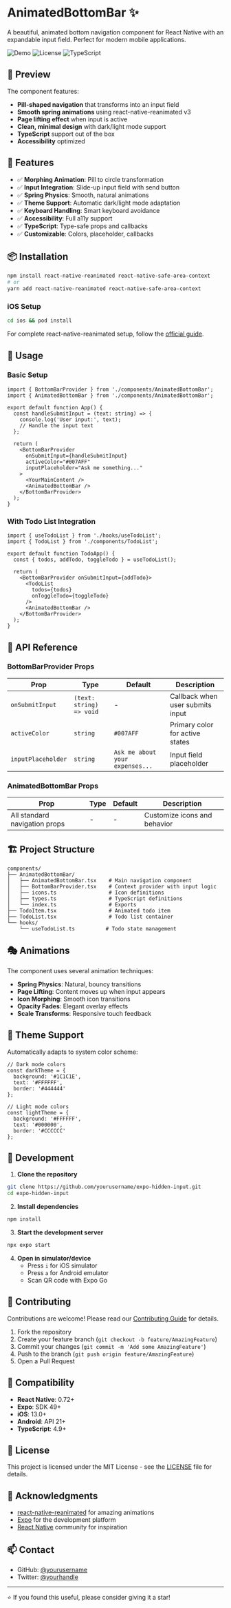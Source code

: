 # AnimatedBottomBar ✨

A beautiful, animated bottom navigation component for React Native with an expandable input field. Perfect for modern mobile applications.

![Demo](https://img.shields.io/badge/platform-iOS%20%7C%20Android-lightgrey)
![License](https://img.shields.io/badge/license-MIT-blue)
![TypeScript](https://img.shields.io/badge/TypeScript-Ready-blue)

## 🎥 Preview

The component features:
- **Pill-shaped navigation** that transforms into an input field
- **Smooth spring animations** using react-native-reanimated v3
- **Page lifting effect** when input is active
- **Clean, minimal design** with dark/light mode support
- **TypeScript** support out of the box
- **Accessibility** optimized

## 🚀 Features

- ✅ **Morphing Animation**: Pill to circle transformation
- ✅ **Input Integration**: Slide-up input field with send button
- ✅ **Spring Physics**: Smooth, natural animations
- ✅ **Theme Support**: Automatic dark/light mode adaptation
- ✅ **Keyboard Handling**: Smart keyboard avoidance
- ✅ **Accessibility**: Full a11y support
- ✅ **TypeScript**: Type-safe props and callbacks
- ✅ **Customizable**: Colors, placeholder, callbacks

## 📦 Installation

```bash
npm install react-native-reanimated react-native-safe-area-context
# or
yarn add react-native-reanimated react-native-safe-area-context
```

### iOS Setup
```bash
cd ios && pod install
```

For complete react-native-reanimated setup, follow the [official guide](https://docs.swmansion.com/react-native-reanimated/docs/fundamentals/getting-started/).

## 🎯 Usage

### Basic Setup

```tsx
import { BottomBarProvider } from './components/AnimatedBottomBar';
import { AnimatedBottomBar } from './components/AnimatedBottomBar';

export default function App() {
  const handleSubmitInput = (text: string) => {
    console.log('User input:', text);
    // Handle the input text
  };

  return (
    <BottomBarProvider 
      onSubmitInput={handleSubmitInput}
      activeColor="#007AFF"
      inputPlaceholder="Ask me something..."
    >
      <YourMainContent />
      <AnimatedBottomBar />
    </BottomBarProvider>
  );
}
```

### With Todo List Integration

```tsx
import { useTodoList } from './hooks/useTodoList';
import { TodoList } from './components/TodoList';

export default function TodoApp() {
  const { todos, addTodo, toggleTodo } = useTodoList();

  return (
    <BottomBarProvider onSubmitInput={addTodo}>
      <TodoList 
        todos={todos} 
        onToggleTodo={toggleTodo} 
      />
      <AnimatedBottomBar />
    </BottomBarProvider>
  );
}
```

## 🎨 API Reference

### BottomBarProvider Props

| Prop | Type | Default | Description |
|------|------|---------|-------------|
| `onSubmitInput` | `(text: string) => void` | - | Callback when user submits input |
| `activeColor` | `string` | `#007AFF` | Primary color for active states |
| `inputPlaceholder` | `string` | `Ask me about your expenses...` | Input field placeholder |

### AnimatedBottomBar Props

| Prop | Type | Default | Description |
|------|------|---------|-------------|
| All standard navigation props | - | - | Customize icons and behavior |

## 🏗️ Project Structure

```
components/
├── AnimatedBottomBar/
│   ├── AnimatedBottomBar.tsx    # Main navigation component
│   ├── BottomBarProvider.tsx    # Context provider with input logic
│   ├── icons.ts                 # Icon definitions
│   ├── types.ts                 # TypeScript definitions
│   └── index.ts                 # Exports
├── TodoItem.tsx                 # Animated todo item
├── TodoList.tsx                 # Todo list container
└── hooks/
    └── useTodoList.ts          # Todo state management
```

## 🎭 Animations

The component uses several animation techniques:

- **Spring Physics**: Natural, bouncy transitions
- **Page Lifting**: Content moves up when input appears
- **Icon Morphing**: Smooth icon transitions
- **Opacity Fades**: Elegant overlay effects
- **Scale Transforms**: Responsive touch feedback

## 🌙 Theme Support

Automatically adapts to system color scheme:

```tsx
// Dark mode colors
const darkTheme = {
  background: '#1C1C1E',
  text: '#FFFFFF',
  border: '#444444'
};

// Light mode colors  
const lightTheme = {
  background: '#FFFFFF',
  text: '#000000',
  border: '#CCCCCC'
};
```

## 🔧 Development

1. **Clone the repository**
```bash
git clone https://github.com/yourusername/expo-hidden-input.git
cd expo-hidden-input
```

2. **Install dependencies**
```bash
npm install
```

3. **Start the development server**
```bash
npx expo start
```

4. **Open in simulator/device**
   - Press `i` for iOS simulator
   - Press `a` for Android emulator
   - Scan QR code with Expo Go

## 🤝 Contributing

Contributions are welcome! Please read our [Contributing Guide](CONTRIBUTING.md) for details.

1. Fork the repository
2. Create your feature branch (`git checkout -b feature/AmazingFeature`)
3. Commit your changes (`git commit -m 'Add some AmazingFeature'`)
4. Push to the branch (`git push origin feature/AmazingFeature`)
5. Open a Pull Request

## 📱 Compatibility

- **React Native**: 0.72+
- **Expo**: SDK 49+
- **iOS**: 13.0+
- **Android**: API 21+
- **TypeScript**: 4.9+

## 📝 License

This project is licensed under the MIT License - see the [LICENSE](LICENSE) file for details.

## 🙏 Acknowledgments

- [react-native-reanimated](https://docs.swmansion.com/react-native-reanimated/) for amazing animations
- [Expo](https://expo.dev) for the development platform
- [React Native](https://reactnative.dev) community for inspiration

## 📫 Contact

- GitHub: [@yourusername](https://github.com/yourusername)
- Twitter: [@yourhandle](https://twitter.com/yourhandle)

---

⭐ If you found this useful, please consider giving it a star!
